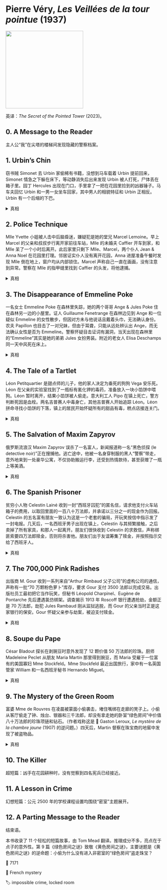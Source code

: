# Pierre Véry, <i>Les Veillées de la tour pointue</i> (1937)

<img src=images/1937_cover.jpg width=250/>

英译：<i>The Secret of the Pointed Tower</i> (2023)。

## 0. A Message to the Reader

主人公“我”在尖塔的楼梯间发现隐藏的警察档案。

## 1. Urbin’s Chin

窃书贼 Simonet 去 Urbin 家偷稀有书籍，没想到马车载着 Urbin 提前回来，Simonet 情急之下躲在床下，等动静消失后出来发现 Urbin 被人打死，尸体丢在箱子里。园丁 Hercules 出现在门口，手里拿了一把在花园里捡到的凶器锤子。马车夫回忆 Urbin 和一男一女坐车回家，其中男人的相貌特征和 Urbin 正相反。Urbin 有一个后缩的下巴。

<details><summary>真相</summary>
凶手是马车夫，他和 Urbin 一样有一个后缩的下巴，所以他故意将男客人描述成和自己相反的样子。
</details>

## 2. Police Technique

Mlle Yvette 小姐被人击中后脑昏迷，嫌疑犯是她的堂兄 Marcel Lemoine。早上 Marcel 的父亲和叔叔步行离开家前往车站，Mlle 的未婚夫 Caffier 开车到家，和 Mlle 呆了一个小时后离开。此后家里只剩下 Mlle、Marcel，两个仆人 Jean & Anna Noel 在花园里打理。邻居证实仆人没有离开花园，Anna 进屋准备午餐时发现 Mlle 倒在地上，窗户均从内部锁住。Marcel 声称自己一直在画画，没有注意到异常。警察在 Mlle 的指甲缝里找到 Caffier 的头发，将他逮捕。

<details><summary>真相</summary>
Caffier 三天没去过理发店，不应该有碎头发，凶手是 Marcel，他故意栽赃陷害。
</details>

## 3. The Disappearance of Emmeline Poke

一名女士 Emmeline Poke 在森林里失踪，她的两个哥哥 Ange & Jules Poke 住在森林另一边的小屋里。证人 Guillaume Fenetrange 在森林边见到 Ange 和一位疑似 Emmeline 的女性散步，但因对方未与他说话且戴着头巾，无法确认身份。农夫 Papillon 也目击了一对兄妹，但由于耳聋，只能从远处辨认出 Ange，而无法确认女性是否为 Emmeline。警察怀疑目击证词有漏洞，当天出现在森林里的“Emmeline”其实是她的弟弟 Jules 女扮男装。附近的老女人 Elisa Deschamps 同一天中风死在床上。

<details><summary>真相</summary>
Emmeline、Ange、Jules 三人合谋害死 Deschamps。Emmeline 独吞了装有六万法郎的钱包，Ange、Jules 发现后将她勒死。
</details>

## 4. The Tale of a Tartlet

Léon Petitquartier 是甜点师的儿子，他的家人决定为垂死的狗狗 Vega 安乐死。Léon 在父亲的实验室找到了一瓶标有氰化钾的毒药，准备放入一块小馅饼中喂狗。Léon 暂时离开，结果小馅饼被人偷走。意大利工人 Pipo 在镇上死亡，警方判断死因是血栓。两名吉普赛人中毒身亡，其他吉普赛人开始追踪 Léon。Léon 拼命寻找小馅饼的下落，镇上的居民开始怀疑所有的甜品有毒，糕点店接连关门。

<details><summary>真相</summary>
Pipo 的死因是血栓，吉普赛人的死因是毒蘑菇，均与小馅饼无关。Léon 父亲误食了小馅饼，因为蜂蜜中的葡萄糖中和了氰化钾的毒性（Kilini 反应），所以幸免于难。
</details>

## 5. The Salvation of Maxim Zapyrov

俄罗斯流浪汉 Maxim Zapyrov 误杀了一名富人，新闻报道称一名“黑色侦探 (le detective noir)”正在搜捕他。逃亡途中，他被一名身穿制服的黑人“警察”带走，意外地来到一处豪华公寓，不仅协助搬运行李，还受到热情款待，甚至获赠了一瓶上等美酒。

<details><summary>真相</summary>
“detective noir”不是黑人警察，而是侦探的名字 Paul Noir。
</details>

## 6. The Spanish Prisoner

贫穷小人物 Celestin Lainé 收到一封“西班牙囚犯”的匿名信，请求他支付火车站箱子的费用，以取回里面的一百八十万法郎，并承诺以三分之一的现金作为回报。Celestin 的五名富有朋友一致认为这是一个老套的骗局，开玩笑按信中指示发了一封电报。几天后，一名西班牙男子出现在镇上，Celestin 与其频繁接触，之后卖掉了所有家具，和那人一起离开。朋友们很快收到 Celestin 的求救信，声称绑匪索要四万法郎赎金，否则将杀害他。朋友们出于友谊筹集了赎金，并按照指示交给了西班牙人。

<details><summary>真相</summary>
最初的“西班牙囚犯”信件的确是骗局，但 Celestin 看穿朋友们利用电报开玩笑，于是将计就计，反向策划了“绑架”事件，骗到赎金。
</details>

## 7. The 700,000 Pink Radishes

出版商 M. Gour 收到一系列来自“Arthur Rimbaud 父子公司”的虚构公司的通信，声称有一批“70 万颗粉色萝卜”库存，要求 Gour 支付 3500 法郎以完成交易。出版社员工最初把它当作玩笑，但秘书 Léopold Charpinel、Eugène de Pontarche 先后遭遇氯仿绑架。调查揭示 1913 年 Roscoff 银行遭遇抢劫，金额正是 70 万法郎，劫犯 Jules Rambaud 刚从监狱逃脱，而 Gour 的父亲当时正是这家银行的保安。Gour 怀疑父亲参与劫案，被迫支付赎金。

<details><summary>真相</summary>
三名出版社的推理小说家利用 Roscoff 银行抢劫案、Jules Rambaud 的越狱事件、Gour 父亲的银行保安背景，联手骗取了赎金。
</details>

## 8. Soupe du Pape

César Bladout 探长在剥豌豆时意外发现了 12 颗价值 50 万法郎的珍珠。厨师 Madeleine Peclet 从朋友 Maria Martin 那里得到豌豆，而 Maria 受雇于一位富有的美国寡妇 Mme Stockfeld。Mme Stockfeld 最近出国旅行，家中有一名英国管家 William 和一名西班牙秘书 Hernando Miguel。

<details><summary>真相</summary>
Hernando 先偷走了珍珠，将其藏在花瓶中。William 再次盗走珍珠。Mme 因地毯被宠物弄脏而发出尖叫，William 以为罪行暴露，匆忙将珍珠藏在厨房的豌豆中，被 Maria 无意间带走送给 Madeleine。
</details>

## 9. The Mystery of the Green Room

富婆 Mme de Rouvres 在凌晨被蒙面小偷袭击，堵住嘴绑在走廊的凳子上。小偷从客厅偷走了钟、烛台、银器和三千法郎，却没有拿走她的卧室“绿色房间”中价值八十万法郎的珍珠项链和钻石。（作者戏称这是 📖 Gaston Leroux, <i>Le mystère de la chambre jaune</i> (1907) 的逆问题。）四天后，Martin 督察在珠宝商的地窖中发现了被盗物品。

<details><summary>真相</summary>
侦探 Fermier 趁调查时用赝品调换了真珠宝，并将嫌疑转移给珠宝商。
</details>

## 10. The Killer

超短篇：凶手在花园耕种时，没有觉察到四名宪兵已经接近。

## 11. A Lesson in Crime

幻想短篇：公元 2500 年的学校课程设置均围绕“密室”主题展开。

## 12. A Parting Message to the Reader

结束语。

本书收录了 11 个轻松的短篇故事，由 Tom Mead 翻译。推理成分不多，亮点在于点子的意外性。第 9 篇《绿色房间之谜》致敬《黄色房间之谜》，主要谜题是《黄色房间之谜》的逆命题：小偷为什么没有进入非密室的“绿色房间”盗走珠宝？

:link: 7171

:file_folder: French mystery

:label: impossible crime, locked room
